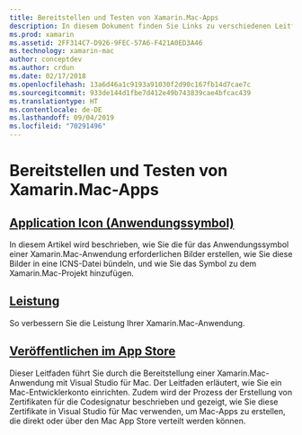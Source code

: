 ```yaml
---
title: Bereitstellen und Testen von Xamarin.Mac-Apps
description: In diesem Dokument finden Sie Links zu verschiedenen Leitfäden, in denen beschrieben wird, wie Sie Xamarin.Mac-Apps bereitstellen und testen können. Es sind Links zu Leitfäden enthalten, in denen Anwendungssymbole, die Leistung und die Veröffentlichung im App Store erläutert werden.
ms.prod: xamarin
ms.assetid: 2FF314C7-D926-9FEC-57A6-F421A0ED3A46
ms.technology: xamarin-mac
author: conceptdev
ms.author: crdun
ms.date: 02/17/2018
ms.openlocfilehash: 13a6d46a1c9193a91030f2d90c167fb14d7cae7c
ms.sourcegitcommit: 933de144d1fbe7d412e49b743839cae4bfcac439
ms.translationtype: HT
ms.contentlocale: de-DE
ms.lasthandoff: 09/04/2019
ms.locfileid: "70291496"
---
```

# <a name="deploying-and-testing-xamarinmac-apps"></a>Bereitstellen und Testen von Xamarin.Mac-Apps

## <a name="application-iconapp-iconmd"></a>[Application Icon (Anwendungssymbol)](app-icon.md)

In diesem Artikel wird beschrieben, wie Sie die für das Anwendungssymbol einer Xamarin.Mac-Anwendung erforderlichen Bilder erstellen, wie Sie diese Bilder in eine ICNS-Datei bündeln, und wie Sie das Symbol zu dem Xamarin.Mac-Projekt hinzufügen.

## <a name="performanceperformancemd"></a>[Leistung](performance.md)

So verbessern Sie die Leistung Ihrer Xamarin.Mac-Anwendung.

## <a name="publishing-to-the-app-storepublishing-to-the-app-storeindexmd"></a>[Veröffentlichen im App Store](publishing-to-the-app-store/index.md)

Dieser Leitfaden führt Sie durch die Bereitstellung einer Xamarin.Mac-Anwendung mit Visual Studio für Mac. Der Leitfaden erläutert, wie Sie ein Mac-Entwicklerkonto einrichten. Zudem wird der Prozess der Erstellung von Zertifikaten für die Codesignatur beschrieben und gezeigt, wie Sie diese Zertifikate in Visual Studio für Mac verwenden, um Mac-Apps zu erstellen, die direkt oder über den Mac App Store verteilt werden können.
